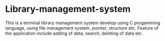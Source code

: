 # Library-management-system
This is a terminal library management system develop using C progamming language, using file management system, pointer, structure etc.
Feature of the application include adding of data, search, deleting of data etc.

